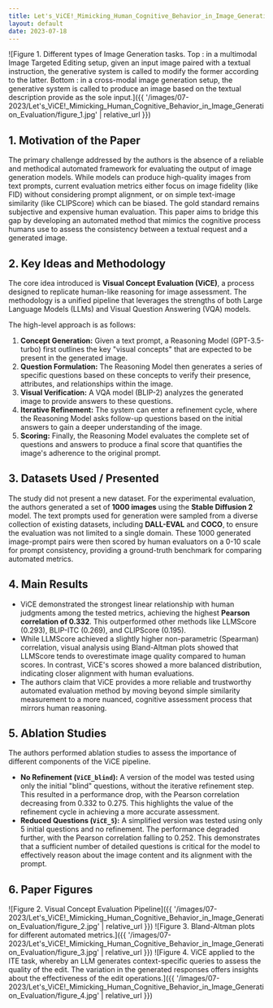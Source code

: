 ```yaml
---
title: Let's_ViCE!_Mimicking_Human_Cognitive_Behavior_in_Image_Generation_Evaluation
layout: default
date: 2023-07-18
---
```

![Figure 1. Different types of Image Generation tasks. Top : in a multimodal Image Targeted Editing setup, given an input image paired with a textual instruction, the generative system is called to modify the former according to the latter. Bottom : in a cross-modal image generation setup, the generative system is called to produce an image based on the textual description provide as the sole input.]({{ '/images/07-2023/Let's_ViCE!_Mimicking_Human_Cognitive_Behavior_in_Image_Generation_Evaluation/figure_1.jpg' | relative_url }})
## 1. Motivation of the Paper
The primary challenge addressed by the authors is the absence of a reliable and methodical automated framework for evaluating the output of image generation models. While models can produce high-quality images from text prompts, current evaluation metrics either focus on image fidelity (like FID) without considering prompt alignment, or on simple text-image similarity (like CLIPScore) which can be biased. The gold standard remains subjective and expensive human evaluation. This paper aims to bridge this gap by developing an automated method that mimics the cognitive process humans use to assess the consistency between a textual request and a generated image.

## 2. Key Ideas and Methodology
The core idea introduced is **Visual Concept Evaluation (ViCE)**, a process designed to replicate human-like reasoning for image assessment. The methodology is a unified pipeline that leverages the strengths of both Large Language Models (LLMs) and Visual Question Answering (VQA) models.

The high-level approach is as follows:
1.  **Concept Generation:** Given a text prompt, a Reasoning Model (GPT-3.5-turbo) first outlines the key "visual concepts" that are expected to be present in the generated image.
2.  **Question Formulation:** The Reasoning Model then generates a series of specific questions based on these concepts to verify their presence, attributes, and relationships within the image.
3.  **Visual Verification:** A VQA model (BLIP-2) analyzes the generated image to provide answers to these questions.
4.  **Iterative Refinement:** The system can enter a refinement cycle, where the Reasoning Model asks follow-up questions based on the initial answers to gain a deeper understanding of the image.
5.  **Scoring:** Finally, the Reasoning Model evaluates the complete set of questions and answers to produce a final score that quantifies the image's adherence to the original prompt.

## 3. Datasets Used / Presented
The study did not present a new dataset. For the experimental evaluation, the authors generated a set of **1000 images** using the **Stable Diffusion 2** model. The text prompts used for generation were sampled from a diverse collection of existing datasets, including **DALL-EVAL** and **COCO**, to ensure the evaluation was not limited to a single domain. These 1000 generated image-prompt pairs were then scored by human evaluators on a 0-10 scale for prompt consistency, providing a ground-truth benchmark for comparing automated metrics.

## 4. Main Results
*   ViCE demonstrated the strongest linear relationship with human judgments among the tested metrics, achieving the highest **Pearson correlation of 0.332**. This outperformed other methods like LLMScore (0.293), BLIP-ITC (0.269), and CLIPScore (0.195).
*   While LLMScore achieved a slightly higher non-parametric (Spearman) correlation, visual analysis using Bland-Altman plots showed that LLMScore tends to overestimate image quality compared to human scores. In contrast, ViCE's scores showed a more balanced distribution, indicating closer alignment with human evaluations.
*   The authors claim that ViCE provides a more reliable and trustworthy automated evaluation method by moving beyond simple similarity measurement to a more nuanced, cognitive assessment process that mirrors human reasoning.

## 5. Ablation Studies
The authors performed ablation studies to assess the importance of different components of the ViCE pipeline.

*   **No Refinement (`ViCE_blind`):** A version of the model was tested using only the initial "blind" questions, without the iterative refinement step. This resulted in a performance drop, with the Pearson correlation decreasing from 0.332 to 0.275. This highlights the value of the refinement cycle in achieving a more accurate assessment.
*   **Reduced Questions (`ViCE_5`):** A simplified version was tested using only 5 initial questions and no refinement. The performance degraded further, with the Pearson correlation falling to 0.252. This demonstrates that a sufficient number of detailed questions is critical for the model to effectively reason about the image content and its alignment with the prompt.

## 6. Paper Figures
![Figure 2. Visual Concept Evaluation Pipeline]({{ '/images/07-2023/Let's_ViCE!_Mimicking_Human_Cognitive_Behavior_in_Image_Generation_Evaluation/figure_2.jpg' | relative_url }})
![Figure 3. Bland-Altman plots for different automated metrics.]({{ '/images/07-2023/Let's_ViCE!_Mimicking_Human_Cognitive_Behavior_in_Image_Generation_Evaluation/figure_3.jpg' | relative_url }})
![Figure 4. ViCE applied to the ITE task, whereby an LLM generates context-specific queries to assess the quality of the edit. The variation in the generated responses offers insights about the effectiveness of the edit operations.]({{ '/images/07-2023/Let's_ViCE!_Mimicking_Human_Cognitive_Behavior_in_Image_Generation_Evaluation/figure_4.jpg' | relative_url }})
